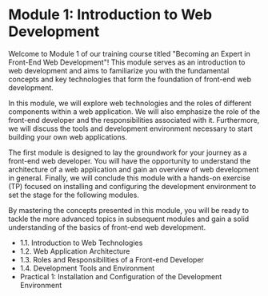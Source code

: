 # Module 1: Introduction to Web Development

Welcome to Module 1 of our training course titled "Becoming an Expert in Front-End Web Development"! This module serves as an introduction to web development and aims to familiarize you with the fundamental concepts and key technologies that form the foundation of front-end web development.

In this module, we will explore web technologies and the roles of different components within a web application. We will also emphasize the role of the front-end developer and the responsibilities associated with it. Furthermore, we will discuss the tools and development environment necessary to start building your own web applications.

The first module is designed to lay the groundwork for your journey as a front-end web developer. You will have the opportunity to understand the architecture of a web application and gain an overview of web development in general. Finally, we will conclude this module with a hands-on exercise (TP) focused on installing and configuring the development environment to set the stage for the following modules.

By mastering the concepts presented in this module, you will be ready to tackle the more advanced topics in subsequent modules and gain a solid understanding of the basics of front-end web development.

- 1.1. Introduction to Web Technologies
- 1.2. Web Application Architecture
- 1.3. Roles and Responsibilities of a Front-end Developer
- 1.4. Development Tools and Environment
- Practical 1: Installation and Configuration of the Development Environment